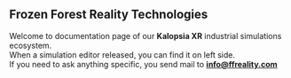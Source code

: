 ## Frozen Forest Reality Technologies
Welcome to documentation page of our **Kalopsia XR** industrial simulations ecosystem.\
When a simulation editor released, you can find it on left side.\
If you need to ask anything specific, you send mail to **info@ffreality.com**
